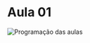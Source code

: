# Aula 01

![Programação das aulas](https://lh3.googleusercontent.com/drive-storage/AKHj6E6H5T2niS-fvl_U-suogxilDBP63o0Fh-sZCUr9Da_-SDczgijHccOxmPOrEbroni8JTQ11x2di-z5QOUC4VWyT54XsdbtA_v_WYNgypg=h360)
